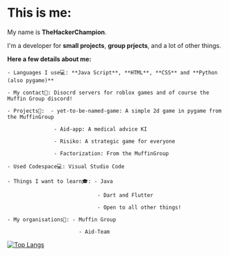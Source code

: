 # This is me:

My name is **TheHackerChampion**.

I'm a developer for **small projects**, **group prjects**, and a lot of other things.

**Here a few details about me:**

    - Languages I use💻: **Java Script**, **HTML**, **CSS** and **Python (also pygame)**
  
    - My contact📱: Disocrd servers for roblox games and of course the Muffin Group discord!
  
    - Projects📓:  - yet-to-be-named-game: A simple 2d game in pygame from the MuffinGroup
                   
                   - Aid-app: A medical advice KI
                   
                   - Risiko: A strategic game for everyone

                   - Factorization: From the MuffinGroup
    
    - Used Codespace💻: Visual Studio Code
    
    - Things I want to learn🎓: - Java
                              
                                 - Dart and Flutter
                              
                                 - Open to all other things!
                            
    - My organisations🏢: - Muffin Group
    
                           - Aid-Team
   
[![Top Langs](https://github-readme-stats.vercel.app/api/top-langs/?username=TheHackerChampion&theme=radical)](https://github.com/anuraghazra/github-readme-stats)
